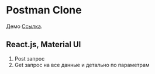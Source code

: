 # Postman Clone

Демо [Ссылка](https://wondrous-gelato-356c83.netlify.app/).

## React.js, Material UI

1. Post запрос
2. Get запрос на все данные и детально по параметрам
